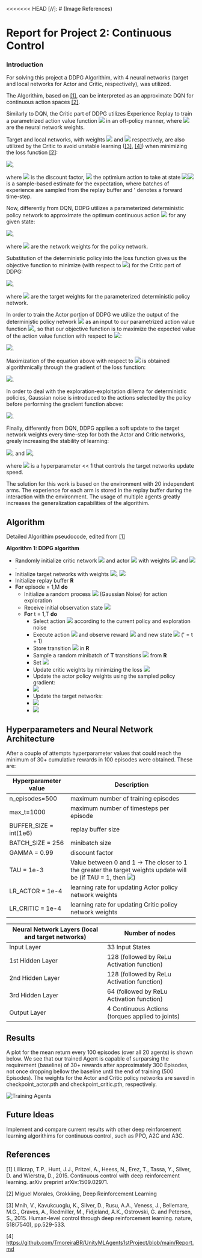 <<<<<<< HEAD
[//]: # (Image References)

[image2]: https://github.com/TmoreiraBR/UnityMLAgents2ndProject-MultiAgent/blob/main/TrainedResults.jpg  "Training Agents"

# Report for Project 2: Continuous Control

### Introduction

For solving this project a DDPG Algorithim, with 4 neural networks (target and local networks for Actor and Critic, respectively), was utilized.

The Algorithim, based on [[1]](#1), can be interpreted as an approximate DQN for continuous action spaces [[2]](#2).

Similarly to DQN, the Critic part of DDPG utilizes Experience Replay to train a parametrized action value function <img src="https://render.githubusercontent.com/render/math?math=\hat{q}_{\pi}(s,a,\theta)"> in an off-policy manner, where <img src="https://render.githubusercontent.com/render/math?math=\theta"> are the neural network weights.

Target and local networks, with weights <img src="https://render.githubusercontent.com/render/math?math=\theta_{frozen}"> and <img src="https://render.githubusercontent.com/render/math?math=\theta"> respectively, are also utilized by the Critic to avoid unstable learning ([[3]](#3), [[4]](#4)) when minimizing the loss function [[2]](#2):

<img src="https://render.githubusercontent.com/render/math?math=L(\theta) = \hat{E}_{(s,a,r',s')}[sum(r',  \gamma \hat{q}(s',a^*',\theta_{frozen})) - \hat{q}(s,a,\theta)]^2">,

where <img src="https://render.githubusercontent.com/render/math?math=\gamma"> is the discount factor, <img src="https://render.githubusercontent.com/render/math?math=a^*'"> the optimium action to take at state <img src="https://render.githubusercontent.com/render/math?math=s',"><img src="https://render.githubusercontent.com/render/math?math=\hat{E}"> is a sample-based estimate for the expectation, where batches of experience are sampled from the replay buffer and ' denotes a forward time-step.

Now, differently from DQN, DDPG utilizes a parameterized deterministic policy network to approximate the optimum continuous action <img src="https://render.githubusercontent.com/render/math?math=a^*"> for any given state:

<img src="https://render.githubusercontent.com/render/math?math=a^*' = \mu(s', \phi)">,

where <img src="https://render.githubusercontent.com/render/math?math=\phi"> are the network weights for the policy network.

Substitution of the deterministic policy into the loss function gives us the objective function to minimize (with respect to <img src="https://render.githubusercontent.com/render/math?math=\theta">) for the Critic part of DDPG:

<img src="https://render.githubusercontent.com/render/math?math=L(\theta) = \hat{E}_{(s,a,r',s')}[sum(r',  \gamma \hat{q}(s',\mu(s', \phi_{frozen}),\theta_{frozen})) - \hat{q}(s,a,\theta)]^2">,

where <img src="https://render.githubusercontent.com/render/math?math=\phi_{frozen}"> are the target weights for the parameterized deterministic policy network.

In order to train the Actor portion of DDPG we utilize the output of the deterministic policy network <img src="https://render.githubusercontent.com/render/math?math=\mu(s, \phi)"> as an input to our parametrized action value function <img src="https://render.githubusercontent.com/render/math?math=\hat{q}_{\pi}(s, \mu(s, \phi), \theta)">, so that our objective function is to maximize the expected value of the action value function with respect to <img src="https://render.githubusercontent.com/render/math?math=\phi">:

<img src="https://render.githubusercontent.com/render/math?math=J(\phi) = \hat{E}_{(s)}[\hat{q}_{\pi}(s, \mu(s, \phi), \theta)]">.

Maximization of the equation above with respect to <img src="https://render.githubusercontent.com/render/math?math=\phi"> is obtained algorithmically through the gradient of the loss function:

<img src="https://render.githubusercontent.com/render/math?math=\nabla_{\phi} J(\phi) = \hat{E}_{(s)}[\nabla_{\mu(s, \phi)}\hat{q}_{\pi}(s, \mu(s, \phi), \theta) \nabla_{\phi} \mu(s, \phi)]">.

In order to deal with the exploration-exploitation dillema for deterministic policies, Gaussian noise is introduced to the actions selected by the policy before performing the gradient function above:

<img src="https://render.githubusercontent.com/render/math?math=a_t = sum(\mu(s, \phi), G_t)">.

Finally, differently from DQN, DDPG applies a soft update to the target network weights every time-step for both the Actor and Critic networks, grealy increasing the stability of learning:

<img src="https://render.githubusercontent.com/render/math?math=\theta_{frozen} \leftarrow \tau \theta + (1-\tau) \theta">, and <img src="https://render.githubusercontent.com/render/math?math=\phi_{frozen} \leftarrow \tau \phi + (1-\tau) \phi">,

where <img src="https://render.githubusercontent.com/render/math?math=\tau"> is a hyperparameter << 1 that controls the target networks update speed.

The solution for this work is based on the environment with 20 independent arms. The experience for each arm is stored in the replay buffer during the interaction with the environment. The usage of multiple agents greatly increases the generalization capabilities of the algorithim.

## Algorithm

Detailed Algorithim pseudocode, edited from [[1]](#1)

**Algorithm 1: DDPG algorithm**
* Randomly initialize critic network <img src="https://render.githubusercontent.com/render/math?math=\hat{q}(s,a,\theta)"> and actor <img src="https://render.githubusercontent.com/render/math?math=\mu(s, \phi)"> with weights <img src="https://render.githubusercontent.com/render/math?math=\theta"> and <img src="https://render.githubusercontent.com/render/math?math=\phi">.
* Initialize target networks with weights <img src="https://render.githubusercontent.com/render/math?math=\theta_{frozen} \leftarrow \theta">, <img src="https://render.githubusercontent.com/render/math?math=\phi_{frozen} \leftarrow \phi"> 
* Initialize replay buffer **R**
* **For** episode = 1,M **do**
  * Initialize a random process <img src="https://render.githubusercontent.com/render/math?math=G"> (Gaussian Noise) for action exploration
  * Receive initial observation state <img src="https://render.githubusercontent.com/render/math?math=s_1">
  * **For** t = 1,T **do**
    * Select action <img src="https://render.githubusercontent.com/render/math?math=a_t = sum(\mu(s, \phi), G_t)">  according to the current policy and exploration noise
    * Execute action <img src="https://render.githubusercontent.com/render/math?math=a_t"> and observe reward <img src="https://render.githubusercontent.com/render/math?math=r'"> and new state <img src="https://render.githubusercontent.com/render/math?math=s'"> (' = t + 1)
    * Store transition <img src="https://render.githubusercontent.com/render/math?math=(s_t,a_t,r',s')"> in **R**
    * Sample a random minibatch of **T** transitions <img src="https://render.githubusercontent.com/render/math?math=(s_i,a_i,r',s')"> from **R**
    * Set <img src="https://render.githubusercontent.com/render/math?math=y_i=sum(r', \gamma q(s',\mu(s', \phi_{frozen}),\theta_{frozen})))">
    * Update critic weights by minimizing the loss <img src="https://render.githubusercontent.com/render/math?math=L(\theta) = \frac{1}{N}\sum_i [y_i - q(s,a,\theta)]^2">
    * Update the actor policy weights using the sampled policy gradient:
    * <img src="https://render.githubusercontent.com/render/math?math=\nabla_{\phi} J(\phi) = \frac{1}{N}\sum_i[\nabla_{\mu(s, \phi)}q(s, \mu(s, \phi), \theta) \nabla_{\phi} \mu(s, \phi)]">
    * Update the target networks:
    * <img src="https://render.githubusercontent.com/render/math?math=\theta_{frozen} \leftarrow \tau \theta + (1-\tau) \theta">
    * <img src="https://render.githubusercontent.com/render/math?math=\phi_{frozen} \leftarrow \tau \phi + (1-\tau) \phi">
    
## Hyperparameters and Neural Network Architecture

After a couple of attempts hyperparameter values that could reach the minimum of 30+ cumulative rewards in 100 episodes were obtained. These are:

Hyperparameter value  | Description
------------- | -------------
n_episodes=500  | maximum number of training episodes
max_t=1000  | maximum number of timesteps per episode
BUFFER_SIZE = int(1e6)   | replay buffer size
BATCH_SIZE = 256 | minibatch size
GAMMA = 0.99   | discount factor
TAU = 1e-3  | Value between 0 and 1 -> The closer to 1 the greater the target weights update will be (if TAU = 1, then <img src="https://render.githubusercontent.com/render/math?math=\theta_{frozen} = \theta">)
LR_ACTOR = 1e-4  | learning rate for updating Actor policy network weights
LR_CRITIC = 1e-4  | learning rate for updating Critic policy network weights

Neural Network Layers (local and target networks)  | Number of nodes 
------------- | -------------
Input Layer  | 33 Input States
1st Hidden Layer  | 128 (followed by ReLu Activation function)
2nd Hidden Layer  | 128 (followed by ReLu Activation function)
3rd Hidden Layer  | 64 (followed by ReLu Activation function)
Output Layer  | 4 Continuous Actions (torques applied to joints)


## Results

A plot for the mean return every 100 episodes (over all 20 agents) is shown below. We see that our trained Agent is capable of surparsing the requirement (baseline) of 30+ rewards after approximately 300 Episodes, not once dropping bellow the baseline until the end of training (500 Episodes). The weights for the Actor and Critic policy networks are saved in checkpoint_actor.pth and checkpoint_critic.pth, respectively.

![Training Agents][image2]


## Future Ideas

Implement and compare current results with other deep reinforcement learning algorithims for continuous control, such as PPO, A2C and A3C.

## References
<a id="1">[1]</a> 
Lillicrap, T.P., Hunt, J.J., Pritzel, A., Heess, N., Erez, T., Tassa, Y., Silver, D. and Wierstra, D., 2015. Continuous control with deep reinforcement learning. arXiv preprint arXiv:1509.02971.

<a id="2">[2]</a> 
Miguel Morales, Grokkiing, Deep Reinforcement Learning

<a id="3">[3]</a> 
Mnih, V., Kavukcuoglu, K., Silver, D., Rusu, A.A., Veness, J., Bellemare, M.G., Graves, A., Riedmiller, M., Fidjeland, A.K., Ostrovski, G. and Petersen, S., 2015. Human-level control through deep reinforcement learning. nature, 518(7540), pp.529-533.

<a id="4">[4]</a> 
https://github.com/TmoreiraBR/UnityMLAgents1stProject/blob/main/Report.md
